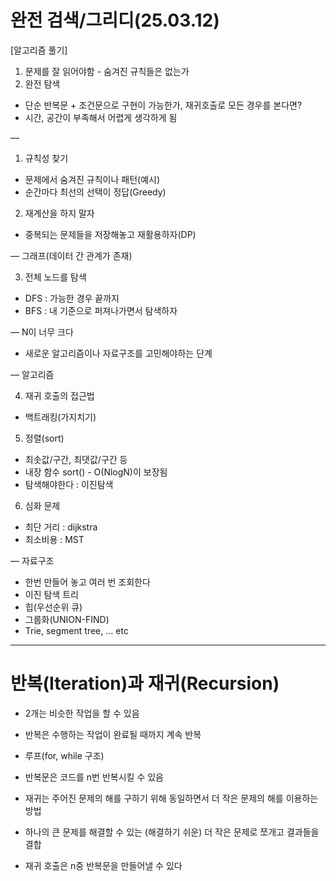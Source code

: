 # 완전 검색/그리디(25.03.12)

[알고리즘 풀기]

1. 문제를 잘 읽어야함 - 숨겨진 규칙들은 없는가
2. 완전 탐색
- 단순 반복문 + 조건문으로 구현이 가능한가, 재귀호출로 모든 경우를 본다면?
- 시간, 공간이 부족해서 어렵게 생각하게 됨

—

1. 규칙성 찾기
- 문제에서 숨겨진 규칙이나 패턴(예시)
- 순간마다 최선의 선택이 정답(Greedy)

2. 재계산을 하지 말자
- 중복되는 문제들을 저장해놓고 재활용하자(DP)

— 그래프(데이터 간 관계가 존재)

3. 전체 노드를 탐색
- DFS : 가능한 경우 끝까지
- BFS : 내 기준으로 퍼져나가면서 탐색하자

— N이 너무 크다

- 새로운 알고리즘이나 자료구조를 고민해야하는 단계

— 알고리즘

4. 재귀 호출의 접근법
- 백트래킹(가지치기)

5. 정렬(sort)
- 최솟값/구간, 최댓값/구간 등
- 내장 함수 sort() - O(NlogN)이 보장됨
- 탐색해야한다 :  이진탐색

6. 심화 문제
- 최단 거리 : dijkstra
- 최소비용 : MST

— 자료구조

- 한번 만들어 놓고 여러 번 조회한다
- 이진 탐색 트리
- 힙(우선순위 큐)
- 그룹화(UNION-FIND)
- Trie, segment tree, … etc

---

# 반복(Iteration)과 재귀(Recursion)

- 2개는 비슷한 작업을 할 수 있음
- 반복은 수행하는 작업이 완료될 때까지 계속 반복

 - 루프(for, while 구조)

 - 반복문은 코드를 n번 반복시킬 수 있음

- 재귀는 주어진 문제의 해를 구하기 위해 동일하면서 더 작은 문제의 해를 이용하는 방법

 - 하나의 큰 문제를 해결할 수 있는 (해결하기 쉬운) 더 작은 문제로 쪼개고 결과들을 결합

 - 재귀 호출은 n중 반복문을 만들어낼 수 있다